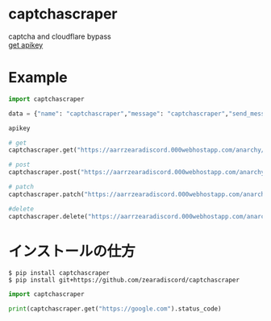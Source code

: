 # captchascraper
captcha and cloudflare bypass<br>
[get apikey](https://www.scraperapi.com/)
# Example
```py
import captchascraper

data = {"name": "captchascraper","message": "captchascraper","send_message": "投稿"}

apikey

# get
captchascraper.get("https://aarrzearadiscord.000webhostapp.com/anarchy/chat/",apikey=apikey)

# post
captchascraper.post("https://aarrzearadiscord.000webhostapp.com/anarchy/chat/",apikey=apikey,data=data)

# patch
captchascraper.patch("https://aarrzearadiscord.000webhostapp.com/anarchy/chat/",apikey=apikey,data=data)

#delete
captchascraper.delete("https://aarrzearadiscord.000webhostapp.com/anarchy/chat/",apikey=apikey)
```
# インストールの仕方
`$ pip install captchascraper`<br>
`$ pip install git+https://github.com/zearadiscord/captchascraper`
```py
import captchascraper

print(captchascraper.get("https://google.com").status_code)
```
